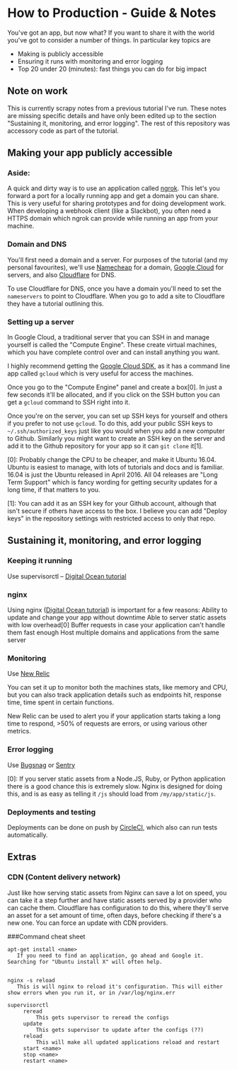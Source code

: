 # How to Production - Guide & Notes
You've got an app, but now what? If you want to share it with the world you've got to consider a number of things. In particular key topics are
- Making is publicly accessible
- Ensuring it runs with monitoring and error logging
- Top 20 under 20 (minutes): fast things you can do for big impact

## Note on work
This is currently scrapy notes from a previous tutorial I've run. These notes are missing specific details and have only been edited up to the section "Sustaining it, monitoring, and error logging". The rest of this repository was accessory code as part of the tutorial.


## Making your app publicly accessible

### Aside:
A quick and dirty way is to use an application called [ngrok](https://ngrok.com/). This let's you forward a port for a locally running app and get a domain you can share. This is very useful for sharing prototypes and for doing development work. When developing a webhook client (like a Slackbot), you often need a HTTPS domain which ngrok can provide while running an app from your machine.

### Domain and DNS
You'll first need a domain and a server. For purposes of the tutorial (and my personal favourites), we'll use [Namecheap](namecheap.com) for a domain, [Google Cloud](cloud.google.com) for servers, and also [Cloudflare](cloudflare.com) for DNS.

To use Cloudflare for DNS, once you have a domain you'll need to set the `nameservers` to point to Cloudflare. When you go to add a site to Cloudflare they have a tutorial outlining this.

### Setting up a server
In Google Cloud, a traditional server that you can SSH in and manage yourself is called the "Compute Engine". These create virtual machines, which you have complete control over and can install anything you want.

I highly recommend getting the [Google Cloud SDK](https://cloud.google.com/sdk/), as it has a command line app called `gcloud` which is very useful for access the machines.

Once you go to the "Compute Engine" panel and create a box[0]. In just a few seconds it'll be allocated, and if you click on the SSH button you can get a `gcloud` command to SSH right into it.

Once you're on the server, you can set up SSH keys for yourself and others if you prefer to not use `gcloud`. To do this, add your public SSH keys to `~/.ssh/authorized_keys` just like you would when you add a new computer to Github. Similarly you might want to create an SSH key on the server and add it to the Github repository for your app so it can `git clone` it[1].

[0]: Probably change the CPU to be cheaper, and make it Ubuntu 16.04. Ubuntu is easiest to manage, with lots of tutorials and docs and is familiar. 16.04 is just the Ubuntu released in April 2016. All 04 releases are "Long Term Support" which is fancy wording for getting security updates for a long time, if that matters to you.

[1]: You can add it as an SSH key for your Github account, although that isn't secure if others have access to the box. I believe you can add "Deploy keys" in the repository settings with restricted access to only that repo.

## Sustaining it, monitoring, and error logging
### Keeping it running
Use supervisorctl – [Digital Ocean tutorial](https://www.digitalocean.com/community/tutorials/how-to-install-and-manage-supervisor-on-ubuntu-and-debian-vps)

### nginx
Using nginx ([Digital Ocean tutorial](https://www.digitalocean.com/community/tutorials/how-to-install-nginx-on-ubuntu-16-04)) is important for a few reasons:
Ability to update and change your app without downtime
Able to server static assets with low overhead[0]
Buffer requests in case your application can't handle them fast enough
Host multiple domains and applications from the same server

### Monitoring
Use [New Relic](newrelic.com)

You can set it up to monitor both the machines stats, like memory and CPU, but you can also track application details such as endpoints hit, response time, time spent in certain functions.

New Relic can be used to alert you if your application starts taking a long time to respond, >50% of requests are errors, or using various other metrics.

### Error logging
Use [Bugsnag](bugsnag.com) or [Sentry](sentry.io)

[0]: If you server static assets from a Node.JS, Ruby, or Python application there is a good chance this is extremely slow. Nginx is designed for doing this, and is as easy as telling it `/js` should load from `/my/app/static/js`.

### Deployments and testing
Deployments can be done on push by [CircleCI](circleci.com), which also can run tests automatically.


## Extras

### CDN (Content delivery network)
Just like how serving static assets from Nginx can save a lot on speed, you can take it a step further and have static assets served by a provider who can cache them. Cloudflare has configuration to do this, where they'll serve an asset for a set amount of time, often days, before checking if there's a new one. You can force an update with CDN providers.

###Command cheat sheet
```
apt-get install <name>
   If you need to find an application, go ahead and Google it. Searching for "Ubuntu install X" will often help.


nginx -s reload
   This is will nginx to reload it's configuration. This will either show errors when you run it, or in /var/log/nginx.err  

supervisorctl
     reread
         This gets supervisor to reread the configs
     update
         This gets supervisor to update after the configs (??)
     reload
         This will make all updated applications reload and restart
     start <name>
     stop <name>
     restart <name>
```
